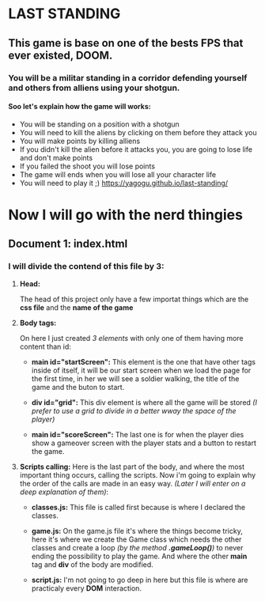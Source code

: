 # LAST STANDING

## This game is base on one of the bests FPS that ever existed, DOOM.

### You will be a militar standing in a corridor defending yourself and others from alliens using your shotgun.

#### Soo let's explain how the game will works:

* You will be standing on a position with a shotgun
* You will need to kill the aliens by clicking on them before they attack you
* You will make points by killing alliens
* If you didn't kill the alien before it attacks you, you are going to lose life and don't make points
* If you failed the shoot you will lose points
* The game will ends when you will lose all your character life
* You will need to play it ;) https://yagogu.github.io/last-standing/

# Now I will go with the nerd thingies

## Document 1: index.html
### I will divide the contend of this file by 3:
1. **Head:**
    
    The head of this project only have a few importat things which are the **css file** and the **name of the game**

2. **Body tags:**

    On here I just created *3 elements* with only one of them having more content than id:
    * **main id="startScreen":** This element is the one that have other tags inside of itself, it will be our start screen when we load the page for the first time, in her we will see a soldier walking, the title of the game and the buton to start.

    * **div id="grid":** This div element is where all the game will be stored *(I prefer to use a grid to divide in a better wway the space of the player)*

    * **main id="scoreScreen":** The last one is for when the player dies show a gameover screen with the player stats and a button to restart the game.

3. **Scripts calling:** Here is the last part of the body, and where the most important thing occurs, calling the scripts. Now i'm going to explain why the order of the calls are made in an easy way. *(Later I will enter on a deep explanation of them)*: 

    * **classes.js:** This file is called first because is where I declared the classes.

    * **game.js:** On the game.js file it's where the things become tricky, here it's where we create the Game class which needs the other classes and create a loop *(by the method **.gameLoop()**)* to never ending the possibility to play the game. And where the other **main** tag and **div** of the body are modified.

    * **script.js:** I'm not going to go deep in here but this file is where are practicaly every **DOM** interaction. 